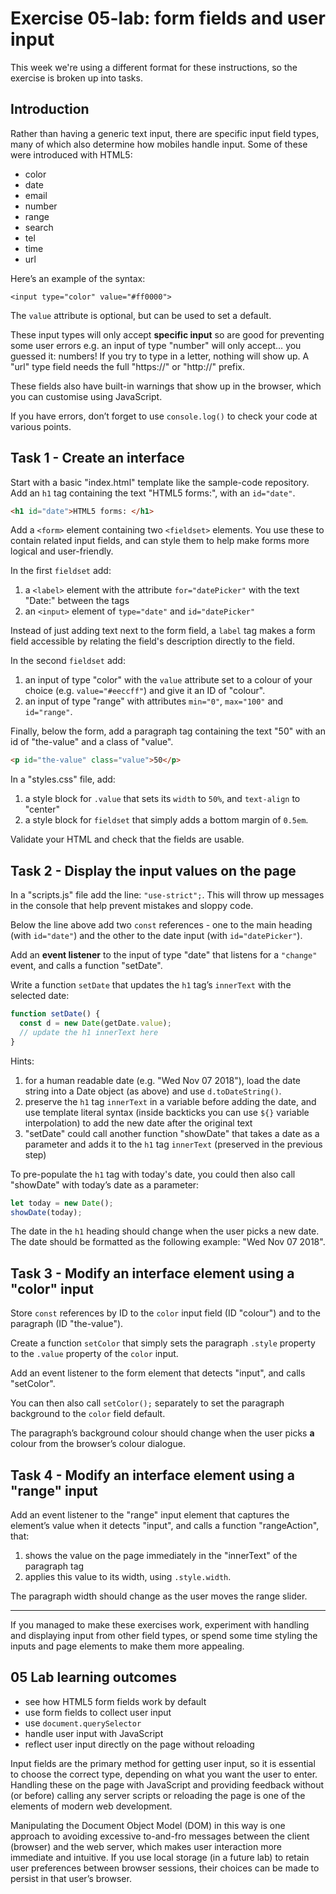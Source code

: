 # Exercise 05-lab: form fields and user input

This week we're using a different format for these instructions, so the exercise is broken up into tasks.

## Introduction

Rather than having a generic text input, there are specific input field types, many of which also determine how mobiles handle input. Some of these were introduced with HTML5:

- color
- date
- email
- number
- range
- search
- tel
- time
- url

Here’s an example of the syntax: 

`<input type="color" value="#ff0000">`

The `value` attribute is optional, but can be used to set a default.

These input types will only accept **specific input** so are good for preventing some user errors e.g. an input of type "number" will only accept… you guessed it: numbers! If you try to type in a letter, nothing will show up. A "url" type field needs the full "https://" or "http://" prefix.

These fields also have built-in warnings that show up in the browser, which you can customise using JavaScript.

If you have errors, don’t forget to use `console.log()` to check your code at various points.

## Task 1 - Create an interface

Start with a basic "index.html" template like the sample-code repository. Add an `h1` tag containing the text "HTML5 forms:", with an `id="date"`.

```html
<h1 id="date">HTML5 forms: </h1>
```

Add a `<form>` element containing two `<fieldset>` elements. You use these to contain related input fields, and can style them to help make forms more logical and user-friendly.

In the first `fieldset` add:

1. a `<label>` element with the attribute `for="datePicker"` with the text "Date:" between the tags
2. an `<input>` element of `type="date"` and `id="datePicker"`

Instead of just adding text next to the form field, a `label` tag makes a form field accessible by relating the field's description directly to the field.

In the second `fieldset` add:

1. an input of type "color" with the `value` attribute set to a colour of your choice (e.g. `value="#eeccff"`) and give it an ID of "colour".
2. an input of type "range" with attributes `min="0"`, `max="100"` and `id="range"`.

Finally, below the form, add a paragraph tag containing the text "50" with an id of "the-value" and a class of "value".

```html
<p id="the-value" class="value">50</p>
```

In a "styles.css" file, add:

1. a style block for `.value` that sets its `width` to `50%`, and `text-align` to "center"
2. a style block for `fieldset` that simply adds a bottom margin of `0.5em`.

Validate your HTML and check that the fields are usable.

## Task 2 - Display the input values on the page

In a "scripts.js" file add the line: `"use-strict";`. This will throw up messages in the console that help prevent mistakes and sloppy code.

Below the line above add two `const` references - one to the main heading (with `id="date"`) and the other to the date input (with `id="datePicker"`).

Add an **event listener** to the input of type "date" that listens for a `"change"` event, and calls a function "setDate".

Write a function `setDate` that updates the `h1` tag’s `innerText` with the selected date:

```javascript
function setDate() {
  const d = new Date(getDate.value);
  // update the h1 innerText here
}
```

Hints:

1. for a human readable date (e.g. "Wed Nov 07 2018"), load the date string into a Date object (as above) and use `d.toDateString()`.
2. preserve the `h1` tag `innerText` in a variable before adding the date, and use template literal syntax (inside backticks you can use `${}` variable interpolation) to add the new date after the original text
3. "setDate" could call another function "showDate" that takes a date as a parameter and adds it to the `h1` tag `innerText`  (preserved in the previous step)

To pre-populate the `h1` tag with today's date, you could then also call "showDate" with today’s date as a parameter:

```javascript
let today = new Date();
showDate(today);
```

The date in the `h1` heading should change when the user picks a new date. The date should be formatted as the following example: "Wed Nov 07 2018".

## Task 3 - Modify an interface element using a "color" input

Store `const` references by ID to the `color` input field (ID "colour") and to the paragraph (ID "the-value").

Create a function `setColor` that simply sets the paragraph `.style` property  to the `.value` property of the `color` input.

Add an event listener to the form element that detects "input", and calls "setColor".

You can then also call `setColor();` separately to set the paragraph background to the `color` field default.

The paragraph’s background colour should change when the user picks **a** colour from the browser’s colour dialogue.

## Task 4 - Modify an interface element using a "range" input

Add an event listener to the "range" input element that captures the element’s value when it detects "input", and calls a function "rangeAction", that:

1. shows the value on the page immediately in the "innerText" of the paragraph tag
2. applies this value to its width, using `.style.width`.

The paragraph width should change as the user moves the range slider.

---

If you managed to make these exercises work, experiment with handling and displaying input from other field types, or spend some time styling the inputs and page elements to make them more appealing.

## 05 Lab learning outcomes

- see how HTML5 form fields work by default
- use form fields to collect user input
- use `document.querySelector`
- handle user input with JavaScript
- reflect user input directly on the page without reloading

Input fields are the primary method for getting user input, so it is essential to choose the correct type, depending on what you want the user to enter. Handling these on the page with JavaScript and providing feedback without (or before) calling any server scripts or reloading the page is one of the elements of modern web development.

Manipulating the Document Object Model (DOM) in this way is one approach to avoiding excessive to-and-fro messages between the client (browser) and the web server, which makes user interaction more immediate and intuitive. If you use local storage (in a future lab) to retain user preferences between browser sessions, their choices can be made to persist in that user’s browser.
